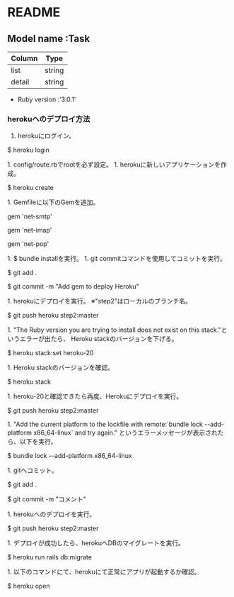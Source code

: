# README

## Model name :Task
|  Column |  Type  |
| ------- | ------ |
|  list   | string |
|  detail | string |

* Ruby version :'3.0.1'

### herokuへのデプロイ方法

1. herokuにログイン。
<p>$ heroku login</p>
1. config/route.rbでrootを必ず設定。
1. herokuに新しいアプリケーションを作成。
<p>$ heroku create</p>
1. Gemfileに以下のGemを追加。
<p>gem 'net-smtp'</p>
<p>gem 'net-imap'</p>
<p>gem 'net-pop'</p>
1. $ bundle installを実行。
1. git commitコマンドを使用してコミットを実行。
<p>$ git add .</p>
<p>$ git commit -m "Add gem to deploy Heroku"</p>
1. herokuにデプロイを実行。
※"step2"はローカルのブランチ名。
<p>$ git push heroku step2:master</p>
1. "The Ruby version you are trying to install does not exist on this stack."というエラーが出たら、
Heroku stackのバージョンを下げる。
<p>$ heroku stack:set heroku-20</p>
1. Heroku stackのバージョンを確認。
<p>$ heroku stack</p>
1. heroku-20と確認できたら再度、Herokuにデプロイを実行。
<p>$ git push heroku step2:master</p>
1. "Add the current platform to the lockfile with
remote:`bundle lock --add-platform x86_64-linux` and try again." というエラーメッセージが表示されたら、以下を実行。
<p>$ bundle lock --add-platform x86_64-linux</p>
1. gitへコミット。
<p>$ git add .</p>
<p>$ git commit -m "コメント"</p>
1. herokuへのデプロイを実行。
<p>$ git push heroku step2:master</p>
1. デプロイが成功したら、herokuへDBのマイグレートを実行。
<p>$ heroku run rails db:migrate</p>
1. 以下のコマンドにて、herokuにて正常にアプリが起動するか確認。
<p>$ heroku open</p>